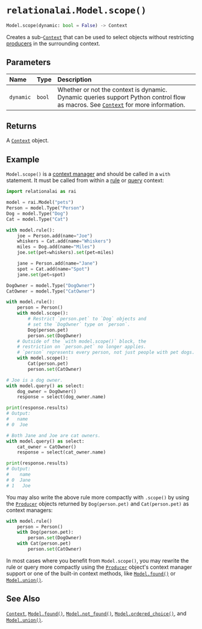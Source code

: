 # `relationalai.Model.scope()`

```python
Model.scope(dynamic: bool = False) -> Context
```

Creates a sub-[`Context`](../Context/README.md) that can be used to select objects
without restricting [producers](../Producer/README.md) in the surrounding context.

## Parameters

| Name | Type | Description |
| :--- | :--- | :------ |
| `dynamic` | `bool` | Whether or not the context is dynamic. Dynamic queries support Python control flow as macros. See [`Context`](../Context/README.md) for more information. |

## Returns

A [`Context`](../Context/README.md) object.

## Example

`Model.scope()` is a [context manager](https://docs.python.org/3/glossary.html#term-context-manager)
and should be called in a `with` statement.
It must be called from within a [rule](./rule.md) or [query](./query.md) context:

```python
import relationalai as rai

model = rai.Model("pets")
Person = model.Type("Person")
Dog = model.Type("Dog")
Cat = model.Type("Cat")

with model.rule():
    joe = Person.add(name="Joe")
    whiskers = Cat.add(name="Whiskers")
    miles = Dog.add(name="Miles")
    joe.set(pet=whiskers).set(pet=miles)

    jane = Person.add(name="Jane")
    spot = Cat.add(name="Spot")
    jane.set(pet=spot)

DogOwner = model.Type("DogOwner")
CatOwner = model.Type("CatOwner")

with model.rule():
    person = Person()
    with model.scope():
        # Restrict `person.pet` to `Dog` objects and
        # set the `DogOwner` type on `person`.
        Dog(person.pet)
        person.set(DogOwner)
    # Outside of the `with model.scope()` block, the
    # restriction on `person.pet` no longer applies.
    # `person` represents every person, not just people with pet dogs.
    with model.scope():
        Cat(person.pet)
        person.set(CatOwner)

# Joe is a dog owner.
with model.query() as select:
    dog_owner = DogOwner()
    response = select(dog_owner.name)

print(response.results)
# Output:
#   name
# 0  Joe

# Both Jane and Joe are cat owners.
with model.query() as select:
    cat_owner = CatOwner()
    response = select(cat_owner.name)

print(response.results)
# Output:
#    name
# 0  Jane
# 1   Joe
```

You may also write the above rule more compactly with `.scope()` by using the
[`Producer`](../Producer/README.md) objects returned by `Dog(person.pet)` and `Cat(person.pet)` as context managers:

```python
with model.rule()
    person = Person()
    with Dog(person.pet):
        person.set(DogOwner)
    with Cat(person.pet)
        person.set(CatOwner)
```

In most cases where you benefit from `Model.scope()`,
you may rewrite the rule or query more compactly using the [`Producer`](../Producer/README.md) object's context manager support
or one of the built-in context methods, like [`Model.found()`](./found.md) or [`Model.union()`](./union.md).

## See Also

[`Context`](../Context/README.md),
[`Model.found()`](./found.md),
[`Model.not_found()`](./not_found.md),
[`Model.ordered_choice()`](./ordered_choice.md),
and [`Model.union()`](./union.md).
